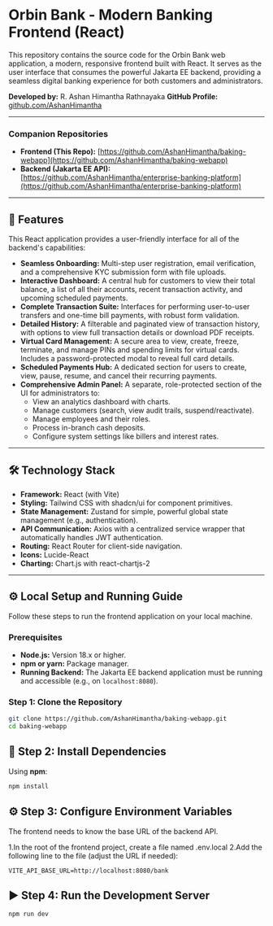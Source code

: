 # Orbin Bank - Modern Banking Frontend (React)

This repository contains the source code for the Orbin Bank web application, a modern, responsive frontend built with React. It serves as the user interface that consumes the powerful Jakarta EE backend, providing a seamless digital banking experience for both customers and administrators.

**Developed by:** R. Ashan Himantha Rathnayaka
**GitHub Profile:** [github.com/AshanHimantha](https://github.com/AshanHimantha)

---

### **Companion Repositories**
*   **Frontend (This Repo):** [https://github.com/AshanHimantha/baking-webapp](https://github.com/AshanHimantha/baking-webapp)
*   **Backend (Jakarta EE API):** [https://github.com/AshanHimantha/enterprise-banking-platform](https://github.com/AshanHimantha/enterprise-banking-platform)

---

## 🚀 Features

This React application provides a user-friendly interface for all of the backend's capabilities:

*   **Seamless Onboarding:** Multi-step user registration, email verification, and a comprehensive KYC submission form with file uploads.
*   **Interactive Dashboard:** A central hub for customers to view their total balance, a list of all their accounts, recent transaction activity, and upcoming scheduled payments.
*   **Complete Transaction Suite:** Interfaces for performing user-to-user transfers and one-time bill payments, with robust form validation.
*   **Detailed History:** A filterable and paginated view of transaction history, with options to view full transaction details or download PDF receipts.
*   **Virtual Card Management:** A secure area to view, create, freeze, terminate, and manage PINs and spending limits for virtual cards. Includes a password-protected modal to reveal full card details.
*   **Scheduled Payments Hub:** A dedicated section for users to create, view, pause, resume, and cancel their recurring payments.
*   **Comprehensive Admin Panel:** A separate, role-protected section of the UI for administrators to:
    *   View an analytics dashboard with charts.
    *   Manage customers (search, view audit trails, suspend/reactivate).
    *   Manage employees and their roles.
    *   Process in-branch cash deposits.
    *   Configure system settings like billers and interest rates.

---

## 🛠️ Technology Stack

*   **Framework:** React (with Vite)
*   **Styling:** Tailwind CSS with shadcn/ui for component primitives.
*   **State Management:** Zustand for simple, powerful global state management (e.g., authentication).
*   **API Communication:** Axios with a centralized service wrapper that automatically handles JWT authentication.
*   **Routing:** React Router for client-side navigation.
*   **Icons:** Lucide-React
*   **Charting:** Chart.js with react-chartjs-2

---

## ⚙️ Local Setup and Running Guide

Follow these steps to run the frontend application on your local machine.

### Prerequisites

*   **Node.js:** Version 18.x or higher.
*   **npm or yarn:** Package manager.
*   **Running Backend:** The Jakarta EE backend application must be running and accessible (e.g., on `localhost:8080`).

### Step 1: Clone the Repository

```bash
git clone https://github.com/AshanHimantha/baking-webapp.git
cd baking-webapp
```

## 🧪 Step 2: Install Dependencies

Using **npm**:

```bash
npm install
```
## ⚙️ Step 3: Configure Environment Variables
The frontend needs to know the base URL of the backend API.

1.In the root of the frontend project, create a file named .env.local
2.Add the following line to the file (adjust the URL if needed):

```
VITE_API_BASE_URL=http://localhost:8080/bank
```

## ▶️ Step 4: Run the Development Server
```
npm run dev
```

